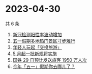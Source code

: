 # 2023-04-30

共 6 条

<!-- BEGIN -->
<!-- 最后更新时间 Sun Apr 30 2023 22:05:03 GMT+0800 (China Standard Time) -->

1. [新冠检测阳性率波动增加](https://www.zhihu.com/search?q=%E6%96%B0%E5%86%A0%E6%A3%80%E6%B5%8B%E9%98%B3%E6%80%A7%E7%8E%87%E6%B3%A2%E5%8A%A8%E5%A2%9E%E5%8A%A0)
1. [五一假期多地热门景区寸步难行](https://www.zhihu.com/search?q=%E4%BA%94%E4%B8%80%E5%81%87%E6%9C%9F%E5%A4%9A%E5%9C%B0%E7%83%AD%E9%97%A8%E6%99%AF%E5%8C%BA%E5%AF%B8%E6%AD%A5%E9%9A%BE%E8%A1%8C)
1. [年轻人玩起「交换旅游」](https://www.zhihu.com/search?q=%E5%B9%B4%E8%BD%BB%E4%BA%BA%E7%8E%A9%E8%B5%B7%E3%80%8C%E4%BA%A4%E6%8D%A2%E6%97%85%E6%B8%B8%E3%80%8D)
1. [5 月起一批新规将实施](https://www.zhihu.com/search?q=5%20%E6%9C%88%E8%B5%B7%E4%B8%80%E6%89%B9%E6%96%B0%E8%A7%84%E5%B0%86%E5%AE%9E%E6%96%BD)
1. [国铁 29 日预计发送旅客 1950 万人次](https://www.zhihu.com/search?q=%E5%9B%BD%E9%93%81%2029%20%E6%97%A5%E9%A2%84%E8%AE%A1%E5%8F%91%E9%80%81%E6%97%85%E5%AE%A2%201950%20%E4%B8%87%E4%BA%BA%E6%AC%A1)
1. [今年「五一」假期你去哪儿了？](https://www.zhihu.com/search?q=%E4%BB%8A%E5%B9%B4%E3%80%8C%E4%BA%94%E4%B8%80%E3%80%8D%E5%81%87%E6%9C%9F%E4%BD%A0%E5%8E%BB%E5%93%AA%E5%84%BF%E4%BA%86%EF%BC%9F)

<!-- END -->
